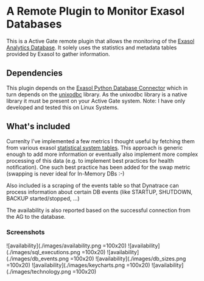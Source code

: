 # A Remote Plugin to Monitor Exasol Databases
This is a Active Gate remote plugin that allows the monitoring of the [Exasol Analytics Database](https://www.exasol.com/). It solely uses the statistics and metadata tables provided by Exasol to gather information.

## Dependencies
This plugin depends on the [Exasol Python Database Connector](https://github.com/florian-reck/ExasolDatabaseConnector) which in turn depends on the [unixodbc](http://www.unixodbc.org/) library. As the unixodbc library is a native library it must be present on your Active Gate system.
Note: I have only developed and tested this on Linux Systems.

## What's included
Currenlty I've implemented a few metrics I thought useful by fetching them from various exasol [statistical system tables](https://docs.exasol.com/sql_references/metadata/statistical_system_table.htm#Statistical_System_Tables). This approach is generic enough to add more information or eventually also implement more complex processing of this data (e.g. to implement best practices for health notification). One such best practice has been added for the swap metric (swapping is never ideal for In-Memory DBs :-)

Also included is a scraping of the events table so that Dynatrace can process information about certain DB events (like STARTUP, SHUTDOWN, BACKUP started/stopped, ...)

The availability is also reported based on the successful connection from the AG to the database.

### Screenshots

![availability](./images/availability.png =100x20)
![availability](./images/sql_executions.png =100x20)
![availability](./images/db_events.png =100x20)
![availability](./images/db_sizes.png =100x20)
![availability](./images/keycharts.png =100x20)
![availability](./images/technology.png =100x20)
